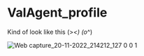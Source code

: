 # ValAgent_profile

Kind of look like this (>_<)  (o_^)

![Web capture_20-11-2022_214212_127 0 0 1](https://user-images.githubusercontent.com/91906702/202913018-26536d10-e2fd-4eb1-9a7d-c5805021762a.jpeg)
